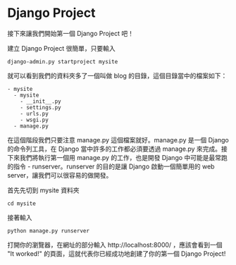 # Django Project

接下來讓我們開始第一個 Django Project 吧！

建立 Django Project 很簡單，只要輸入

```
django-admin.py startproject mysite
```

就可以看到我們的資料夾多了一個叫做 blog 的目錄，這個目錄當中的檔案如下：

```
- mysite
  - mysite
    - __init__.py
    - settings.py
    - urls.py
    - wsgi.py
  - manage.py
```

在這個階段我們只要注意 manage.py 這個檔案就好。manage.py 是一個 Django 的命令列工具，在 Django 當中許多的工作都必須要透過 manage.py 來完成。接下來我們將執行第一個用 manage.py 的工作，也是開發 Django 中可能是最常跑的指令 - runserver。runserver 的目的是讓 Django 啟動一個簡單用的 web server，讓我們可以很容易的做開發。

首先先切到 mysite 資料夾

```
cd mysite
```

接著輸入

```
python manage.py runserver
```

打開你的瀏覽器，在網址的部分輸入 http://localhost:8000/ ，應該會看到一個 "It worked!" 的頁面，這就代表你已經成功地創建了你的第一個 Django Project!
